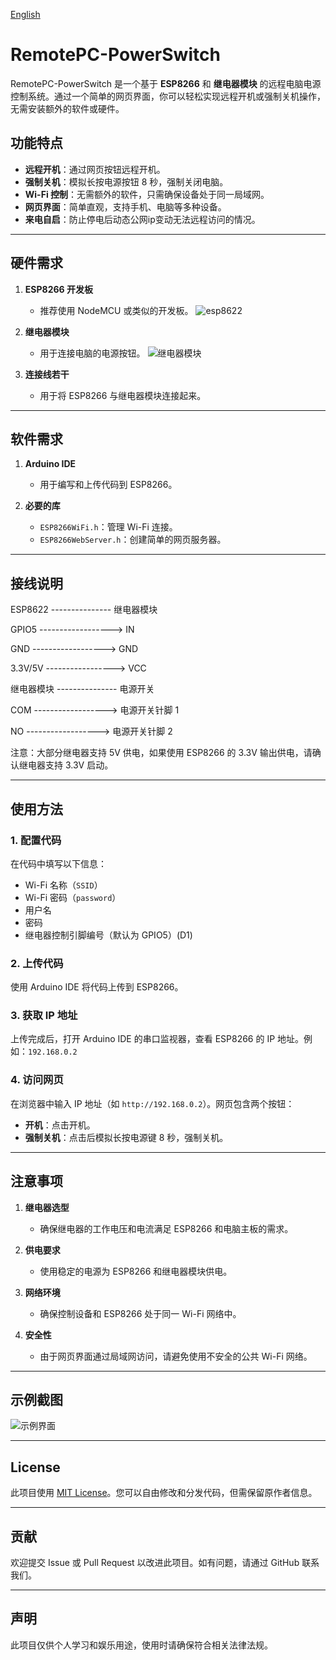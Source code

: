 [English](https://github.com/seasea-666/RemotePC-PowerSwitch/blob/main/README-en-us.md)
# RemotePC-PowerSwitch

RemotePC-PowerSwitch 是一个基于 **ESP8266** 和 **继电器模块** 的远程电脑电源控制系统。通过一个简单的网页界面，你可以轻松实现远程开机或强制关机操作，无需安装额外的软件或硬件。

## 功能特点

- **远程开机**：通过网页按钮远程开机。
- **强制关机**：模拟长按电源按钮 8 秒，强制关闭电脑。
- **Wi-Fi 控制**：无需额外的软件，只需确保设备处于同一局域网。
- **网页界面**：简单直观，支持手机、电脑等多种设备。
- **来电自启**：防止停电后动态公网ip变动无法远程访问的情况。

---

## 硬件需求

1. **ESP8266 开发板**  
   - 推荐使用 NodeMCU 或类似的开发板。
   ![esp8622](https://github.com/user-attachments/assets/fd63ad78-fb9a-44b4-b057-d744a0c9a279)

2. **继电器模块**  
   - 用于连接电脑的电源按钮。
![继电器模块](https://github.com/user-attachments/assets/698747f6-98be-438e-9361-abb92bf2468d)
3. **连接线若干**  
   - 用于将 ESP8266 与继电器模块连接起来。

---

## 软件需求

1. **Arduino IDE**  
   - 用于编写和上传代码到 ESP8266。

2. **必要的库**  
   - `ESP8266WiFi.h`：管理 Wi-Fi 连接。
   - `ESP8266WebServer.h`：创建简单的网页服务器。

---

## 接线说明

  ESP8622 --------------- 继电器模块
  
  GPIO5  ------------------>   IN
  
  GND    ------------------>   GND
  
  3.3V/5V ----------------->   VCC
 
继电器模块 --------------- 电源开关

COM ------------------> 电源开关针脚 1

NO  ------------------> 电源开关针脚 2
                               

注意：大部分继电器支持 5V 供电，如果使用 ESP8266 的 3.3V 输出供电，请确认继电器支持 3.3V 启动。

---

## 使用方法

### 1. 配置代码
在代码中填写以下信息：
- Wi-Fi 名称（`SSID`）
- Wi-Fi 密码（`password`）
- 用户名
- 密码
- 继电器控制引脚编号（默认为 GPIO5）(D1)

### 2. 上传代码
使用 Arduino IDE 将代码上传到 ESP8266。

### 3. 获取 IP 地址
上传完成后，打开 Arduino IDE 的串口监视器，查看 ESP8266 的 IP 地址。例如：`192.168.0.2`

### 4. 访问网页
在浏览器中输入 IP 地址（如 `http://192.168.0.2`）。网页包含两个按钮：
- **开机**：点击开机。
- **强制关机**：点击后模拟长按电源键 8 秒，强制关机。

---

## 注意事项

1. **继电器选型**  
   - 确保继电器的工作电压和电流满足 ESP8266 和电脑主板的需求。

2. **供电要求**  
   - 使用稳定的电源为 ESP8266 和继电器模块供电。

3. **网络环境**  
   - 确保控制设备和 ESP8266 处于同一 Wi-Fi 网络中。

4. **安全性**  
   - 由于网页界面通过局域网访问，请避免使用不安全的公共 Wi-Fi 网络。

---

## 示例截图

![示例界面](https://github.com/user-attachments/assets/92aa72c8-5d27-47e5-bafe-b7fc8cebc421)


---

## License

此项目使用 [MIT License](LICENSE)。您可以自由修改和分发代码，但需保留原作者信息。

---

## 贡献

欢迎提交 Issue 或 Pull Request 以改进此项目。如有问题，请通过 GitHub 联系我们。

---

## 声明

此项目仅供个人学习和娱乐用途，使用时请确保符合相关法律法规。
